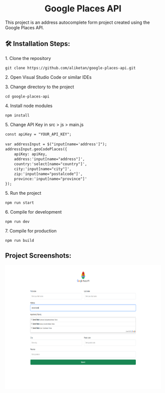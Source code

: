 <h1 align="center" id="title">Google Places API</h1>

<p id="description">This project is an address autocomplete form project created using the Google Places API.</p>


<h2>🛠️ Installation Steps:</h2>

<p>1. Clone the repository</p>

```
git clone https://github.com/aliketan/google-places-api.git
```

<p>2. Open Visual Studio Code or similar IDEs</p>

<p>3. Change directory to the project</p>

```
cd google-places-api
```

<p>4. Install node modules</p>

```
npm install
```

<p>5. Change API Key in src > js > main.js</p>

```
const apiKey = "YOUR_API_KEY";

var addressInput = $("input[name='address']");
addressInput.geoCodePlaces({ 
    apiKey: apiKey,
    address:'input[name="address"]',
    country:'select[name="country"]',
    city:'input[name="city"]',
    zip:'input[name="postalcode"]',
    province:'input[name="province"]'
});
```

<p>5. Run the project</p>

```
npm run start
```

<p>6. Compile for development</p>

```
npm run dev
```

<p>7. Compile for production</p>

```
npm run build
```

<h2>Project Screenshots:</h2>

<img src="https://raw.githubusercontent.com/aliketan/aliketan/refs/heads/main/assets/google-places-api-ss.png" alt="project-screenshot" width="100%" height="400/">